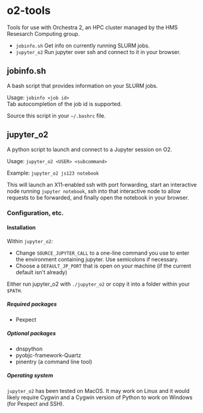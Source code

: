 # o2-tools
Tools for use with Orchestra 2, an HPC cluster managed by the HMS Resesarch Computing group.  
- `jobinfo.sh` Get info on currently running SLURM jobs.  
- `jupyter_o2` Run jupyter over ssh and connect to it in your browser.

## jobinfo.sh
A bash script that provides information on your SLURM jobs.

Usage: `jobinfo <job id>`  
Tab autocompletion of the job id is supported.

Source this script in your `~/.bashrc` file.

## jupyter_o2
A python script to launch and connect to a Jupyter session on O2.

Usage: `jupyter_o2 <USER> <subcommand>`

Example: `jupyter_o2 js123 notebook`

This will launch an X11-enabled ssh with port forwarding, start an interactive node
running `jupyter notebook`, ssh into that interactive node to allow requests to be forwarded,
and finally open the notebook in your browser.

### Configuration, etc.

#### Installation
Within `jupyter_o2`:
- Change `SOURCE_JUPYTER_CALL` to a one-line command you use to enter the environment
    containing jupyter. Use semicolons if necessary.
- Choose a `DEFAULT_JP_PORT` that is open on your machine (if the current default isn't already)

Either run jupyter_o2 with `./jupyter_o2` or copy it into a folder within your `$PATH`.  

##### Required packages
- Pexpect

##### Optional packages
- dnspython
- pyobjc-framework-Quartz
- pinentry (a command line tool)

##### Operating system
`jupyter_o2` has been tested on MacOS. It may work on Linux and it would likely require 
Cygwin and a Cygwin version of Python to work on Windows (for Pexpect and SSH).

